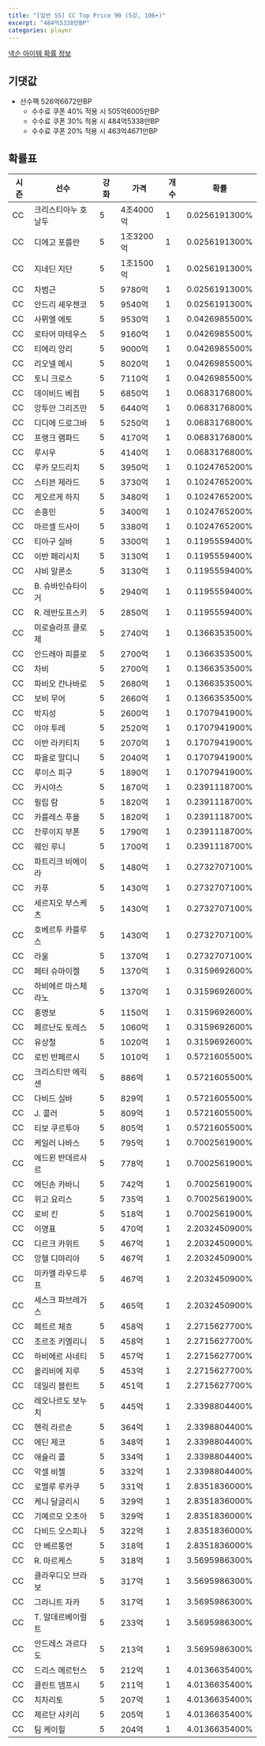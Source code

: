 ```yaml
---
title: "[일반 SS] CC Top Price 90 (5강, 106+)"
excerpt: "484억5338만BP"
categories: player
---
```

[넥슨 아이템 확률 정보](http://iteminfo.nexon.com/probability/fco?sn=7401)

## 기댓값
- 선수팩 526억6672만BP
  - 수수료 쿠폰 40% 적용 시 505억6005만BP
  - 수수료 쿠폰 30% 적용 시 484억5338만BP
  - 수수료 쿠폰 20% 적용 시 463억4671만BP


## 확률표

|시즌|선수|강화|가격|개수|확률|
|---|---|---|---|---|---|
|CC|크리스티아누 호날두|5|4조4000억|1|0.0256191300%|
|CC|디에고 포를란|5|1조3200억|1|0.0256191300%|
|CC|지네딘 지단|5|1조1500억|1|0.0256191300%|
|CC|차범근|5|9780억|1|0.0256191300%|
|CC|안드리 셰우첸코|5|9540억|1|0.0256191300%|
|CC|사뮈엘 에토|5|9530억|1|0.0426985500%|
|CC|로타어 마테우스|5|9160억|1|0.0426985500%|
|CC|티에리 앙리|5|9000억|1|0.0426985500%|
|CC|리오넬 메시|5|8020억|1|0.0426985500%|
|CC|토니 크로스|5|7110억|1|0.0426985500%|
|CC|데이비드 베컴|5|6850억|1|0.0683176800%|
|CC|앙투안 그리즈만|5|6440억|1|0.0683176800%|
|CC|디디에 드로그바|5|5250억|1|0.0683176800%|
|CC|프랭크 램파드|5|4170억|1|0.0683176800%|
|CC|루시우|5|4140억|1|0.0683176800%|
|CC|루카 모드리치|5|3950억|1|0.1024765200%|
|CC|스티븐 제라드|5|3730억|1|0.1024765200%|
|CC|게오르게 하지|5|3480억|1|0.1024765200%|
|CC|손흥민|5|3400억|1|0.1024765200%|
|CC|마르셀 드사이|5|3380억|1|0.1024765200%|
|CC|티아구 실바|5|3300억|1|0.1195559400%|
|CC|이반 페리시치|5|3130억|1|0.1195559400%|
|CC|샤비 알론소|5|3130억|1|0.1195559400%|
|CC|B. 슈바인슈타이거|5|2940억|1|0.1195559400%|
|CC|R. 레반도프스키|5|2850억|1|0.1195559400%|
|CC|미로슬라프 클로제|5|2740억|1|0.1366353500%|
|CC|안드레아 피를로|5|2700억|1|0.1366353500%|
|CC|차비|5|2700억|1|0.1366353500%|
|CC|파비오 칸나바로|5|2680억|1|0.1366353500%|
|CC|보비 무어|5|2660억|1|0.1366353500%|
|CC|박지성|5|2600억|1|0.1707941900%|
|CC|야야 투레|5|2520억|1|0.1707941900%|
|CC|이반 라키티치|5|2070억|1|0.1707941900%|
|CC|파올로 말디니|5|2040억|1|0.1707941900%|
|CC|루이스 피구|5|1890억|1|0.1707941900%|
|CC|카시야스|5|1870억|1|0.2391118700%|
|CC|필립 람|5|1820억|1|0.2391118700%|
|CC|카를레스 푸욜|5|1820억|1|0.2391118700%|
|CC|잔루이지 부폰|5|1790억|1|0.2391118700%|
|CC|웨인 루니|5|1700억|1|0.2391118700%|
|CC|파트리크 비에이라|5|1480억|1|0.2732707100%|
|CC|카푸|5|1430억|1|0.2732707100%|
|CC|세르지오 부스케츠|5|1430억|1|0.2732707100%|
|CC|호베르투 카를루스|5|1430억|1|0.2732707100%|
|CC|라울|5|1370억|1|0.2732707100%|
|CC|페터 슈마이켈|5|1370억|1|0.3159692600%|
|CC|하비에르 마스체라노|5|1370억|1|0.3159692600%|
|CC|홍명보|5|1150억|1|0.3159692600%|
|CC|페르난도 토레스|5|1060억|1|0.3159692600%|
|CC|유상철|5|1020억|1|0.3159692600%|
|CC|로빈 반페르시|5|1010억|1|0.5721605500%|
|CC|크리스티안 에릭센|5|886억|1|0.5721605500%|
|CC|다비드 실바|5|829억|1|0.5721605500%|
|CC|J. 콜러|5|809억|1|0.5721605500%|
|CC|티보 쿠르투아|5|805억|1|0.5721605500%|
|CC|케일러 나바스|5|795억|1|0.7002561900%|
|CC|에드윈 반데르사르|5|778억|1|0.7002561900%|
|CC|에딘손 카바니|5|742억|1|0.7002561900%|
|CC|위고 요리스|5|735억|1|0.7002561900%|
|CC|로비 킨|5|518억|1|0.7002561900%|
|CC|이영표|5|470억|1|2.2032450900%|
|CC|디르크 카위트|5|467억|1|2.2032450900%|
|CC|앙헬 디마리아|5|467억|1|2.2032450900%|
|CC|미카엘 라우드루프|5|467억|1|2.2032450900%|
|CC|세스크 파브레가스|5|465억|1|2.2032450900%|
|CC|페트르 체흐|5|458억|1|2.2715627700%|
|CC|조르조 키엘리니|5|458억|1|2.2715627700%|
|CC|하비에르 사네티|5|457억|1|2.2715627700%|
|CC|올리비에 지루|5|453억|1|2.2715627700%|
|CC|데일리 블린트|5|451억|1|2.2715627700%|
|CC|레오나르도 보누치|5|445억|1|2.3398804400%|
|CC|헨릭 라르손|5|364억|1|2.3398804400%|
|CC|에딘 제코|5|348억|1|2.3398804400%|
|CC|애슐리 콜|5|334억|1|2.3398804400%|
|CC|악셀 비첼|5|332억|1|2.3398804400%|
|CC|로멜루 루카쿠|5|331억|1|2.8351836000%|
|CC|케니 달글리시|5|329억|1|2.8351836000%|
|CC|기예르모 오초아|5|329억|1|2.8351836000%|
|CC|다비드 오스피나|5|322억|1|2.8351836000%|
|CC|얀 베르통언|5|318억|1|2.8351836000%|
|CC|R. 마르케스|5|318억|1|3.5695986300%|
|CC|클라우디오 브라보|5|317억|1|3.5695986300%|
|CC|그라니트 자카|5|317억|1|3.5695986300%|
|CC|T. 알데르베이럴트|5|233억|1|3.5695986300%|
|CC|안드레스 과르다도|5|213억|1|3.5695986300%|
|CC|드리스 메르턴스|5|212억|1|4.0136635400%|
|CC|클린트 뎀프시|5|211억|1|4.0136635400%|
|CC|치차리토|5|207억|1|4.0136635400%|
|CC|제르단 샤키리|5|205억|1|4.0136635400%|
|CC|팀 케이힐|5|204억|1|4.0136635400%|

